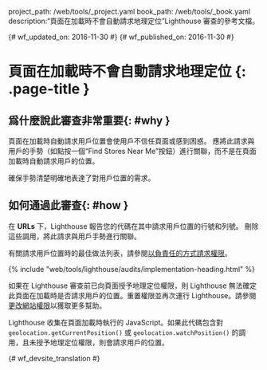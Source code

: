 project_path: /web/tools/_project.yaml
book_path: /web/tools/_book.yaml
description:“頁面在加載時不會自動請求地理定位”Lighthouse 審查的參考文檔。

{# wf_updated_on: 2016-11-30 #}
{# wf_published_on: 2016-11-30 #}

# 頁面在加載時不會自動請求地理定位 {: .page-title }

## 爲什麼說此審查非常重要{: #why }

頁面在加載時自動請求用戶位置會使用戶不信任頁面或感到困惑。
應將此請求與用戶的手勢（如點按一個“Find Stores Near Me”按鈕）進行關聯，而不是在頁面加載時自動請求用戶的位置。

確保手勢清楚明確地表達了對用戶位置的需求。


## 如何通過此審查{: #how }

在 **URLs** 下，Lighthouse 報告您的代碼在其中請求用戶位置的行號和列號。
刪除這些調用，將此請求與用戶手勢進行關聯。
 

有關請求用戶位置時的最佳做法列表，請參閱[以負責任的方式請求權限][ask]。


[ask]: /web/fundamentals/native-hardware/user-location/#ask_permission_responsibly

{% include "web/tools/lighthouse/audits/implementation-heading.html" %}

如果在 Lighthouse 審查前已向頁面授予地理定位權限，則 Lighthouse 無法確定此頁面在加載時是否請求用戶的位置。重置權限並再次運行 Lighthouse。請參閱[更改網站權限][help]以獲取更多幫助。


Lighthouse 收集在頁面加載時執行的 JavaScript。如果此代碼包含對 `geolocation.getCurrentPosition()` 或 `geolocation.watchPosition()` 的調用，且未授予地理定位權限，則會請求用戶的位置。




[help]: https://support.google.com/chrome/answer/6148059


{# wf_devsite_translation #}
